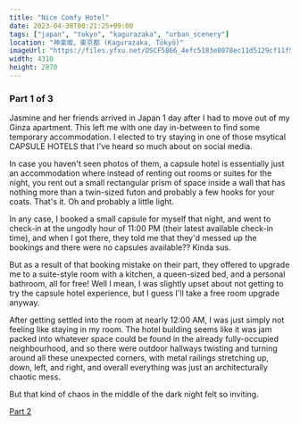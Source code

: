 ```yaml
---
title: "Nice Comfy Hotel"
date: 2023-04-30T00:21:25+09:00
tags: ["japan", "tokyo", "kagurazaka", "urban_scenery"]
location: "神楽坂、東京都 (Kagurazaka, Tōkyō)"
imageUrl: "https://files.yfxu.net/DSCF5866_4efc5183e8078ec11d5129cf11f5b0f2.jpg"
width: 4310
height: 2870
---
```


### Part 1 of 3

Jasmine and her friends arrived in Japan 1 day after I had to move out of my Ginza apartment. This left me with one day in-between to find some temporary accommodation. I elected to try staying in one of those msytical CAPSULE HOTELS that I've heard so much about on social media.

In case you haven't seen photos of them, a capsule hotel is essentially just an accommodation where instead of renting out rooms or suites for the night, you rent out a small rectangular prism of space inside a wall that has nothing more than a twin-sized futon and probably a few hooks for your coats. That's it. Oh and probably a little light.

In any case, I booked a small capsule for myself that night, and went to check-in at the ungodly hour of 11:00 PM (their latest available check-in time), and when I got there, they told me that they'd messed up the bookings and there were no capsules available?? Kinda sus.

But as a result of that booking mistake on their part, they offered to upgrade me to a suite-style room with a kitchen, a queen-sized bed, and a personal bathroom, all for free! Well I mean, I was slightly upset about not getting to try the capsule hotel experience, but I guess I'll take a free room upgrade anyway.

After getting settled into the room at nearly 12:00 AM, I was just simply not feeling like staying in my room. The hotel building seems like it was jam packed into whatever space could be found in the already fully-occupied neighbourhood, and so there were outdoor hallways twisting and turning around all these unexpected corners, with metal railings stretching up, down, left, and right, and overall everything was just an architecturally chaotic mess.

But that kind of chaos in the middle of the dark night felt so inviting.

[Part 2](/gallery/street-in-kagurazaka)

